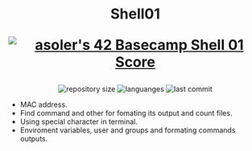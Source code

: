 <h1 align="center">
  Shell01

<a href="https://github.com/JaeSeoKim/badge42"><img src="https://badge42.vercel.app/api/v2/cl263316l006809l0mxrfwgrw/project/2474831" alt="asoler's 42 Basecamp Shell 01 Score" /></a>
  
</h1>

<p align="center">
  <img alt="repository size" src="https://img.shields.io/github/repo-size/angelasoler/Shell01">
  
  <img alt="languanges" src="https://img.shields.io/github/languages/count/angelasoler/Shell01">

  <img alt="last commit" src="https://img.shields.io/github/last-commit/angelasoler/Shell01">
</p>

- MAC address.
- Find command and other for fomating its output and count files.
- Using special character in terminal.
- Enviroment variables, user and groups and formating commands outputs.
